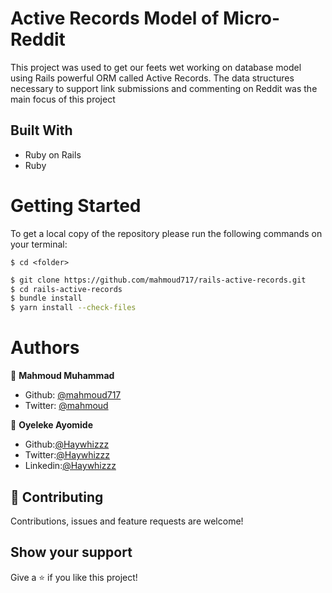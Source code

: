 # Active Records Model of Micro-Reddit

This project was used to get our feets wet working on database model using Rails powerful ORM called Active Records.
The data structures necessary to support link submissions and commenting on Reddit was the main focus of this project

## Built With

- Ruby on Rails
- Ruby

# Getting Started

To get a local copy of the repository please run the following commands on your terminal:

```
$ cd <folder>
```

~~~bash
$ git clone https://github.com/mahmoud717/rails-active-records.git
$ cd rails-active-records
$ bundle install 
$ yarn install --check-files
~~~

# Authors

👤 **Mahmoud Muhammad**

- Github: [@mahmoud717](https://github.com/mahmoud717)
- Twitter: [@mahmoud](https://twitter.com/mahmoud26369406)


👤 **Oyeleke Ayomide**

- Github:[@Haywhizzz](https://github.com/Haywhizzz)
- Twitter:[@Haywhizzz](https://twitter.com/Haywhizzz)
- Linkedin:[@Haywhizzz](https://www.linkedin.com/in/oyeleke-ayomide)


## 🤝 Contributing

Contributions, issues and feature requests are welcome!

## Show your support

Give a ⭐️ if you like this project!